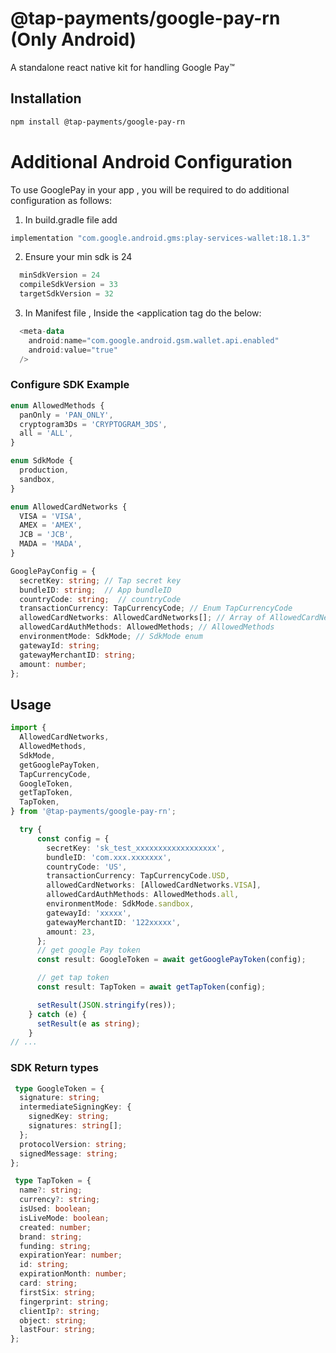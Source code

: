 # @tap-payments/google-pay-rn (Only Android)
A standalone react native kit for handling Google Pay™

## Installation

```sh
npm install @tap-payments/google-pay-rn
```

# Additional Android Configuration
To use GooglePay in your app , you will be required to do additional configuration as follows:

1. In build.gradle file add

```kotlin
implementation "com.google.android.gms:play-services-wallet:18.1.3"
```

2. Ensure your min sdk is 24
```kotlin
  minSdkVersion = 24
  compileSdkVersion = 33
  targetSdkVersion = 32
```

3. In Manifest file , Inside the <application tag do the below:

```kotlin
  <meta-data
    android:name="com.google.android.gsm.wallet.api.enabled"
    android:value="true"
  />
```

### Configure SDK Example

```ts
enum AllowedMethods {
  panOnly = 'PAN_ONLY',
  cryptogram3Ds = 'CRYPTOGRAM_3DS',
  all = 'ALL',
}
```

```ts
enum SdkMode {
  production,
  sandbox,
}
```

```ts
enum AllowedCardNetworks {
  VISA = 'VISA',
  AMEX = 'AMEX',
  JCB = 'JCB',
  MADA = 'MADA',
}
```

```ts
GooglePayConfig = {
  secretKey: string; // Tap secret key
  bundleID: string;  // App bundleID
  countryCode: string;  // countryCode
  transactionCurrency: TapCurrencyCode; // Enum TapCurrencyCode
  allowedCardNetworks: AllowedCardNetworks[]; // Array of AllowedCardNetworks enum 
  allowedCardAuthMethods: AllowedMethods; // AllowedMethods
  environmentMode: SdkMode; // SdkMode enum
  gatewayId: string;
  gatewayMerchantID: string;
  amount: number;
};
```


## Usage

```ts
import {
  AllowedCardNetworks,
  AllowedMethods,
  SdkMode,
  getGooglePayToken,
  TapCurrencyCode,
  GoogleToken,
  getTapToken,
  TapToken,
} from '@tap-payments/google-pay-rn';

  try {
      const config = {
        secretKey: 'sk_test_xxxxxxxxxxxxxxxxxx',
        bundleID: 'com.xxx.xxxxxxx',
        countryCode: 'US',
        transactionCurrency: TapCurrencyCode.USD,
        allowedCardNetworks: [AllowedCardNetworks.VISA],
        allowedCardAuthMethods: AllowedMethods.all,
        environmentMode: SdkMode.sandbox,
        gatewayId: 'xxxxx',
        gatewayMerchantID: '122xxxxx',
        amount: 23,
      };
      // get google Pay token
      const result: GoogleToken = await getGooglePayToken(config);

      // get tap token
      const result: TapToken = await getTapToken(config);

      setResult(JSON.stringify(res));
    } catch (e) {
      setResult(e as string);
    }
// ...

```
### SDK Return types


```ts
 type GoogleToken = {
  signature: string;
  intermediateSigningKey: {
    signedKey: string;
    signatures: string[];
  };
  protocolVersion: string;
  signedMessage: string;
};
```

```ts
 type TapToken = {
  name?: string;
  currency?: string;
  isUsed: boolean;
  isLiveMode: boolean;
  created: number;
  brand: string;
  funding: string;
  expirationYear: number;
  id: string;
  expirationMonth: number;
  card: string;
  firstSix: string;
  fingerprint: string;
  clientIp?: string;
  object: string;
  lastFour: string;
};

```
